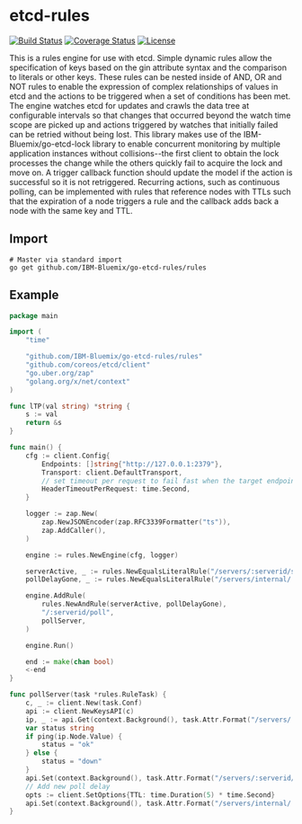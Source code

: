 etcd-rules
==========

[![Build Status](https://travis-ci.org/IBM-Bluemix/go-etcd-rules.svg?branch=master)](https://travis-ci.org/IBM-Bluemix/go-etcd-rules)
[![Coverage Status](https://coveralls.io/repos/github/IBM-Bluemix/go-etcd-rules/badge.svg?branch=master)](https://coveralls.io/github/IBM-Bluemix/go-etcd-rules?branch=master)
[![License](https://img.shields.io/badge/License-Apache%202.0-blue.svg)](https://opensource.org/licenses/Apache-2.0)

This is a rules engine for use with etcd.  Simple dynamic rules allow the specification
of keys based on the gin attribute syntax and the comparison to literals or other
keys.  These rules can be nested inside of AND, OR and NOT rules to enable the expression
of complex relationships of values in etcd and the actions to be triggered when a set
of conditions has been met.  The engine watches etcd for updates and crawls the data tree
at configurable intervals so that changes that occurred beyond the watch time scope are picked
up and actions triggered by watches that initially failed can be retried without being lost.
This library makes use of the IBM-Bluemix/go-etcd-lock library to enable concurrent monitoring
by multiple application instances without collisions--the first client to obtain the lock
processes the change while the others quickly fail to acquire the lock and move on.  A trigger
callback function should update the model if the action is successful so it is not retriggered.
Recurring actions, such as continuous polling, can be implemented with rules that reference
nodes with TTLs such that the expiration of a node triggers a rule and the callback adds back
a node with the same key and TTL.

Import
------

```
# Master via standard import
go get github.com/IBM-Bluemix/go-etcd-rules/rules
```

Example
-------

```go
package main

import (
	"time"

	"github.com/IBM-Bluemix/go-etcd-rules/rules"
	"github.com/coreos/etcd/client"
	"go.uber.org/zap"
	"golang.org/x/net/context"
)

func lTP(val string) *string {
	s := val
	return &s
}

func main() {
	cfg := client.Config{
		Endpoints: []string{"http://127.0.0.1:2379"},
		Transport: client.DefaultTransport,
		// set timeout per request to fail fast when the target endpoint is unavailable
		HeaderTimeoutPerRequest: time.Second,
	}

	logger := zap.New(
		zap.NewJSONEncoder(zap.RFC3339Formatter("ts")),
		zap.AddCaller(),
	)

	engine := rules.NewEngine(cfg, logger)

	serverActive, _ := rules.NewEqualsLiteralRule("/servers/:serverid/state", lTP("active"))
	pollDelayGone, _ := rules.NewEqualsLiteralRule("/servers/internal/:serverid/poll_delay", nil)

	engine.AddRule(
		rules.NewAndRule(serverActive, pollDelayGone),
		"/:serverid/poll",
		pollServer,
	)

	engine.Run()

	end := make(chan bool)
	<-end
}

func pollServer(task *rules.RuleTask) {
	c, _ := client.New(task.Conf)
	api := client.NewKeysAPI(c)
	ip, _ := api.Get(context.Background(), task.Attr.Format("/servers/:serverid/ip"), nil)
	var status string
	if ping(ip.Node.Value) {
		status = "ok"
	} else {
		status = "down"
	}
	api.Set(context.Background(), task.Attr.Format("/servers/:serverid/status"), status, nil)
	// Add new poll delay
	opts := client.SetOptions{TTL: time.Duration(5) * time.Second}
	api.Set(context.Background(), task.Attr.Format("/servers/internal/:serverid/poll_delay"), "", &opts)
}
```
